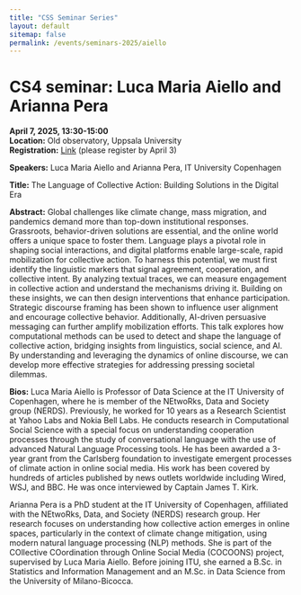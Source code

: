 ```yaml
---
title: "CSS Seminar Series"
layout: default
sitemap: false
permalink: /events/seminars-2025/aiello
---
```


# CS4 seminar: Luca Maria Aiello and Arianna Pera

**April 7, 2025, 13:30-15:00**  
**Location:** Old observatory, Uppsala University  
**Registration:** [Link](https://doit.medfarm.uu.se/bin/kurt3/kurt/8884022) (please register by April 3)

**Speakers:** Luca Maria Aiello and Arianna Pera, IT University Copenhagen

**Title:** The Language of Collective Action: Building Solutions in the Digital Era

**Abstract:** Global challenges like climate change, mass migration, and pandemics demand more than top-down institutional responses. Grassroots, behavior-driven solutions are essential, and the online world offers a unique space to foster them. Language plays a pivotal role in shaping social interactions, and digital platforms enable large-scale, rapid mobilization for collective action. To harness this potential, we must first identify the linguistic markers that signal agreement, cooperation, and collective intent. By analyzing textual traces, we can measure engagement in collective action and understand the mechanisms driving it. Building on these insights, we can then design interventions that enhance participation. Strategic discourse framing has been shown to influence user alignment and encourage collective behavior. Additionally, AI-driven persuasive messaging can further amplify mobilization efforts. This talk explores how computational methods can be used to detect and shape the language of collective action, bridging insights from linguistics, social science, and AI. By understanding and leveraging the dynamics of online discourse, we can develop more effective strategies for addressing pressing societal dilemmas.

**Bios:** Luca Maria Aiello is Professor of Data Science at the IT University of Copenhagen, where he is member of the NEtwoRks, Data and Society group (NERDS). Previously, he worked for 10 years as a Research Scientist at Yahoo Labs and Nokia Bell Labs. He conducts research in Computational Social Science with a special focus on understanding cooperation processes through the study of conversational language with the use of advanced Natural Language Processing tools. He has been awarded a 3-year grant from the Carlsberg foundation to investigate emergent processes of climate action in online social media. His work has been covered by hundreds of articles published by news outlets worldwide including Wired, WSJ, and BBC. He was once interviewed by Captain James T. Kirk.

Arianna Pera is a PhD student at the IT University of Copenhagen, affiliated with the NEtwoRks, Data, and Society (NERDS) research group. Her research focuses on understanding how collective action emerges in online spaces, particularly in the context of climate change mitigation, using modern natural language processing (NLP) methods. She is part of the COllective COordination through Online Social Media (COCOONS) project, supervised by Luca Maria Aiello. Before joining ITU, she earned a B.Sc. in Statistics and Information Management and an M.Sc. in Data Science from the University of Milano-Bicocca.
